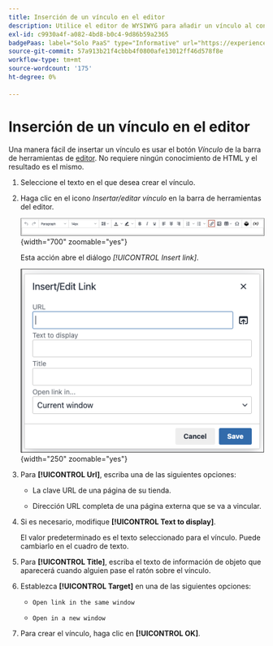 ```yaml
---
title: Inserción de un vínculo en el editor
description: Utilice el editor de WYSIWYG para añadir un vínculo al contenido
exl-id: c9930a4f-a082-4bd8-b0c4-9d86b59a2365
badgePaas: label="Solo PaaS" type="Informative" url="https://experienceleague.adobe.com/en/docs/commerce/user-guides/product-solutions" tooltip="Se aplica solo a proyectos de Adobe Commerce en la nube (infraestructura PaaS administrada por Adobe) y a proyectos locales."
source-git-commit: 57a913b21f4cbbb4f0800afe13012ff46d578f8e
workflow-type: tm+mt
source-wordcount: '175'
ht-degree: 0%

---
```


# Inserción de un vínculo en el editor

Una manera fácil de insertar un vínculo es usar el botón _Vínculo_ de la barra de herramientas de [editor](editor.md). No requiere ningún conocimiento de HTML y el resultado es el mismo.

1. Seleccione el texto en el que desea crear el vínculo.

1. Haga clic en el icono _Insertar/editar vínculo_ en la barra de herramientas del editor.

   ![Barra de herramientas del editor - Insertar vínculo](./assets/editor-toolbar-link-button.png){width="700" zoomable="yes"}

   Esta acción abre el diálogo _[!UICONTROL Insert link]_.

   ![Editor - Cuadro de diálogo Insertar vínculo](./assets/editor-dialog-insert-link.png){width="250" zoomable="yes"}

1. Para **[!UICONTROL Url]**, escriba una de las siguientes opciones:

   - La clave URL de una página de su tienda.

   - Dirección URL completa de una página externa que se va a vincular.

1. Si es necesario, modifique **[!UICONTROL Text to display]**.

   El valor predeterminado es el texto seleccionado para el vínculo. Puede cambiarlo en el cuadro de texto.

1. Para **[!UICONTROL Title]**, escriba el texto de información de objeto que aparecerá cuando alguien pase el ratón sobre el vínculo.

1. Establezca **[!UICONTROL Target]** en una de las siguientes opciones:

   - `Open link in the same window`

   - `Open in a new window`

1. Para crear el vínculo, haga clic en **[!UICONTROL OK]**.
